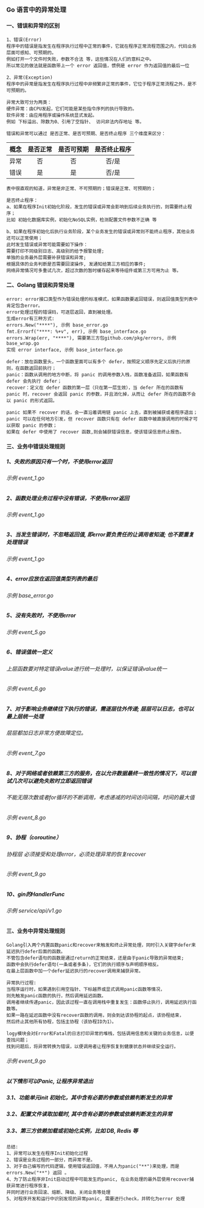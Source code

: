 ### Go 语言中的异常处理

#### 一、错误和异常的区别
```text
1、错误(Error)
程序中的错误是指发生在程序执行过程中正常的事件，它就在程序正常流程范围之内，代码业务层面可感知、可预期的。
例如打开一个文件时失败，参数不合法 等，这些情况在人们的意料之中。
所以常见的做法就是函数带上一个 error 返回值，惯例是 error 作为返回值的最后一位

2、异常(Exception)
程序中的异常是指发生在程序执行过程中非频繁非正常的事件，它位于程序正常流程之外，是不可预期的。

异常大致可分为两类：
硬件异常：由CPU发起，它们可能是某些指令序列的执行导致的。
软件异常：由应用程序或操作系统显式发起。
例如 下标溢出、除数为0、引用了空指针、 访问非法内存地址 等。

错误和异常可以通过 是否正常、是否可预期、是否终止程序 三个维度来区分：
```
| 概念 | 是否正常 | 是否可预期 | 是否终止程序 |
| :------ | :------: | :------: | :------: |
| 异常 | 否 | 否 | 否/是 |
| 错误 | 是 | 是 | 否/是 |
```text
表中很直观的知道，异常是非正常、不可预期的；错误是正常、可预期的；

是否终止程序：
a、如果在程序Init初始化阶段，发生的错误或异常会影响到后续业务执行的，则需要终止程序；
比如 初始化数据库实例，初始化NoSQL实例，检测配置文件参数不正确 等

b、如果在程序初始化后执行业务阶段，某个业务发生的错误或异常则不能终止程序，其他业务还可以正常使用；
此时发生错误或异常可能需要如下操作：
需要打印不同级别日志、高级别的给予报警处理;
单独的业务最外层需要补获错误和异常; 
根据具体的业务判断是否需要回滚操作, 发通知给第三方相应的事件; 
网络异常情况可多重试几次，超过次数的暂时缓存起来等待组件或第三方可用为止 等。
```

#### 二、Golang 错误和异常处理
```text
error: error接口类型作为错误处理的标准模式，如果函数要返回错误，则返回值类型列表中肯定包含error。
error处理过程的错误码，可逐层返回，直到被处理。
生成error有三种方式: 
errors.New("****"), 示例 base_error.go
fmt.Errorf("****: %+v", err), 示例 base_interface.go
errors.Wrap(err, "****"), 需要第三方包github.com/pkg/errors, 示例 base_wrap.go 
实现 error interface, 示例 base_interface.go 

defer：放在函数里头，一个函数里面可以有多个 defer，按照定义顺序先定义后执行的原则，在函数返回前执行；
panic：函数从调用的地方中断，将 panic 的调用参数入栈，函数准备返回，如果函数有 defer 会先执行 defer；
recover：定义在 defer 函数的第一层（只在第一层生效），当 defer 所在的函数有 panic 时，recover 会返回 panic 的参数，并且消化掉，从而让 defer 所在的函数不会以 panic 的形式返回。

panic 如果不 recover 的话，会一直沿着调用链 panic 上去，直到被捕获或者程序退出；
panic 可以在任何地方引发，但 recover 函数只有在 defer 函数中被直接调用的时候才可以获取 panic 的参数；
如果在 defer 中使用了 recover 函数,则会捕获错误信息，使该错误信息终止报告。
```

#### 三、业务中错误处理规则

##### 1、失败的原因只有一个时，不使用error返回
###### 示例 event_1.go

##### 2、函数处理业务过程中没有错误，不使用error返回
###### 示例 event_1.go

##### 3、当发生错误时，不忽略返回值, 即error要负责任的让调用者知道; 也不要重复处理错误
###### 示例 event_1.go

##### 4、error应放在返回值类型列表的最后
###### 示例 base_error.go 

##### 5、没有失败时，不使用error
###### 示例 event_5.go 

##### 6、错误值统一定义
###### 上层函数要对特定错误value进行统一处理时，以保证错误value统一
###### 示例 event_6.go 

##### 7、对于影响业务继续往下执行的错误，需逐层往外传递; 层层可以日志，也可以最上层统一处理
###### 层层都加日志非常方便故障定位。
###### 示例 event_7.go 
 
##### 8、对于网络或者依赖第三方的服务，在以允许数据最终一致性的情况下，可以尝试几次可以避免失败时立即返回错误
###### 不能无限次数或者for循环的不断调用，考虑递减的时间访问间隔，时间的最大值
###### 示例 event_8.go 

##### 9、协程（coroutine）
###### 协程层 必须接受和处理error，必须处理异常的恢复recover
###### 示例 event_9.go 

##### 10、gin的HandlerFunc
###### 示例 service/api/v1.go 

#### 三、业务中异常处理规则
```text
Golang引入两个内置函数panic和recover来触发和终止异常处理，同时引入关键字defer来延迟执行defer后面的函数。
不管包含defer语句的函数是通过return的正常结束，还是由于panic导致的异常结束;
函数中会执行defer语句(一条或者多条)，它们的执行顺序与声明顺序相反。
在最上层函数中加一个defer延迟执行的recover调用来捕获异常。

异常执行过程:
当程序运行时，如果遇到引用空指针、下标越界或显式调用panic函数等情况，
则先触发panic函数的执行，然后调用延迟函数。
调用者继续传递panic，因此该过程一直在调用栈中重复发生：函数停止执行，调用延迟执行函数等。
如果一路在延迟函数中没有recover函数的调用，则会到达该协程的起点，该协程结束，
然后终止其他所有协程，包括主协程（该协程ID为1）。

logy模块会对Error和Fatal的日志打印异常的堆栈，包括调用信息和关键的业务信息，以便查找问题；
找到问题后，将异常转换为错误，以便调用者让程序恢复到健康状态并继续安全运行。
```
###### 示例 event_9.go 

##### 以下情形可以Panic, 让程序异常退出
##### 3.1、功能单元init 初始化，其中含有必要的参数或依赖判断发生的异常
##### 3.2、配置文件读取加载时, 其中含有必要的参数或依赖判断发生的异常
##### 3.3、第三方依赖加载或初始化实例，比如 DB, Redis 等

```text
总结:
1、异常可以发生在程序Init初始化过程
2、错误是业务过程的一部分，而异常不是。
3、对于自己编写的代码逻辑，使用错误返回值，不用人为panic("**")来处理，而是errors.New("**") 返回 。
4、为了防止程序非Init启动过程中可能发生的panic, 在业务处理的最外层使用recover捕获异常进行程序恢复，
并同时进行业务回滚、熔断、降级、关闭业务等处理
5、对程序开发和运行中识别发现的异常panic, 需要进行check，并转化为error 处理
```